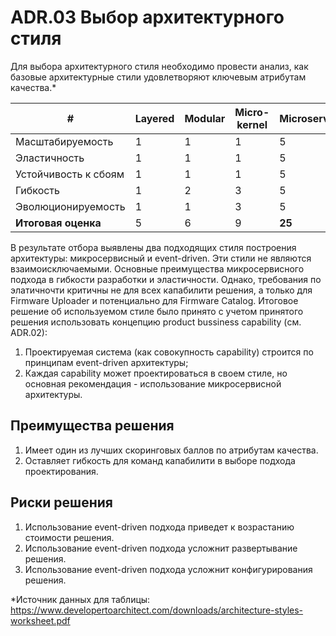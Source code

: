 # ADR.03 Выбор архитектурного стиля

Для выбора архитектурного стиля необходимо провести анализ, как базовые архитектурные стили удовлетворяют ключевым атрибутам качества.*    

| #                    | Layered | Modular | Micro-kernel | Microservices | Service-based | Service-oriented | Event-driven | Space-based |
|----------------------|---------|---------|--------------|---------------|---------------|------------------|--------------|-------------|
| Масштабируемость     | 	1      | 	1      | 	1           | 	5            | 	3            | 	3               | 	5           | 	5          |
| Эластичность         | 	1      | 	1      | 	1           | 	5            | 	2            | 	3               | 	4           | 	5          |
| Устойчивость к сбоям | 	1      | 	1      | 	1           | 	5            | 	4            | 	3               | 	5           | 	3          |
| Гибкость             | 1       | 2       | 3            | 5             | 4             | 1                | 3            | 2           |		
| Эволюционируемость   | 1       | 1       | 3            | 5             | 3             | 1                | 5            | 3           |								
| **Итоговая оценка**  | 	5      | 	6      | 	9           | 	**25**       | 	16           | 	11              | 	**22**      | 	18         |

В результате отбора выявлены два подходящих стиля построения архитектуры: микросервисный и event-driven. Эти стили не являются взаимоисключаемыми.
Основные преимущества микросервисного подхода в гибкости разработки и эластичности. Однако, требования по элатичночти критичны не для всех капабилити решения, а только для Firmware Uploader и потенциально для Firmware Catalog.
Итоговое решение об используемом стиле было принято с учетом принятого решения использовать концепцию product bussiness capability (см. ADR.02):

1. Проектируемая система (как совокупность capability) строится по принципам event-driven архитектуры;
2. Каждая capability может проектироваться в своем стиле, но основная рекомендация - использование микросервисной архитектуры. 

## Преимущества решения
1. Имеет один из лучших скоринговых баллов по атрибутам качества.
2. Оставляет гибкость для команд капабилити в выборе подхода проектирования.

## Риски решения
1. Использование event-driven подхода приведет к возрастанию стоимости решения.
2. Использование event-driven подхода усложнит развертывание решения.
3. Использование event-driven подхода усложнит конфигурирования решения.

*Источник данных для таблицы: https://www.developertoarchitect.com/downloads/architecture-styles-worksheet.pdf 



